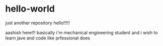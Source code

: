 # hello-world
just another repository
hello!!!!!

aashish here!!! basically i'm mechanical engineering student 
and i wish to learn jave and code like prfessional does
